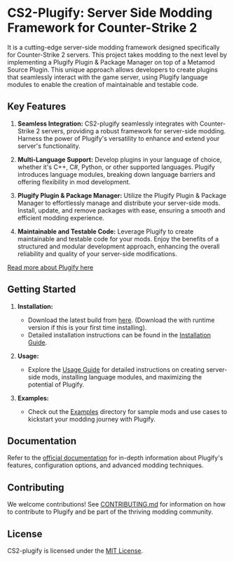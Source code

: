 # CS2-Plugify: Server Side Modding Framework for Counter-Strike 2

It is a cutting-edge server-side modding framework designed specifically for Counter-Strike 2 servers. This project takes modding to the next level by implementing a Plugify Plugin & Package Manager on top of a Metamod Source Plugin. This unique approach allows developers to create plugins that seamlessly interact with the game server, using Plugify language modules to enable the creation of maintainable and testable code.

## Key Features

1. **Seamless Integration:**
   CS2-plugify seamlessly integrates with Counter-Strike 2 servers, providing a robust framework for server-side modding. Harness the power of Plugify's versatility to enhance and extend your server's functionality.

2. **Multi-Language Support:**
   Develop plugins in your language of choice, whether it's C++, C#, Python, or other supported languages. Plugify introduces language modules, breaking down language barriers and offering flexibility in mod development.

3. **Plugify Plugin & Package Manager:**
   Utilize the Plugify Plugin & Package Manager to effortlessly manage and distribute your server-side mods. Install, update, and remove packages with ease, ensuring a smooth and efficient modding experience.

4. **Maintainable and Testable Code:**
   Leverage Plugify to create maintainable and testable code for your mods. Enjoy the benefits of a structured and modular development approach, enhancing the overall reliability and quality of your server-side modifications.

[Read more about Plugify here](https://github.com/untrustedmodders/plugify)

## Getting Started

1. **Installation:**
   - Download the latest build from [here](releases). (Download the with runtime version if this is your first time installing).
   - Detailed installation instructions can be found in the [Installation Guide](docs/installation.md).

2. **Usage:**
   - Explore the [Usage Guide](docs/usage.md) for detailed instructions on creating server-side mods, installing language modules, and maximizing the potential of Plugify.

3. **Examples:**
   - Check out the [Examples](examples/) directory for sample mods and use cases to kickstart your modding journey with Plugify.

## Documentation

Refer to the [official documentation](https://github.com/untrustedmodders/plugify/docs/) for in-depth information about Plugify's features, configuration options, and advanced modding techniques.

## Contributing

We welcome contributions! See [CONTRIBUTING.md](https://github.com/untrustedmodders/plugify/blob/main/docs/CONTRIBUTING.md) for information on how to contribute to Plugify and be part of the thriving modding community.

## License

CS2-plugify is licensed under the [MIT License](LICENSE).
